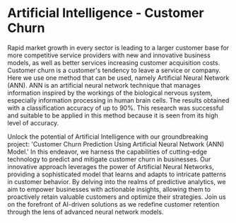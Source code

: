 # Artificial Intelligence - Customer Churn
Rapid market growth in every sector is leading to a larger customer base for more competitive service providers with new and innovative business models, as well as better services increasing customer acquisition costs. Customer churn is a customer's tendency to leave a service or company. Here we use one method that can be used, namely Artificial Neural Network (ANN). ANN is an artificial neural network technique that manages information inspired by the workings of the biological nervous system, especially information processing in human brain cells. The results obtained with a classification accuracy of up to 90%. This research was successful and suitable to be applied in this method because it is seen from its high level of accuracy.

Unlock the potential of Artificial Intelligence with our groundbreaking project: 'Customer Churn Prediction Using Artificial Neural Network (ANN) Model.' In this endeavor, we harness the capabilities of cutting-edge technology to predict and mitigate customer churn in businesses. Our innovative approach leverages the power of Artificial Neural Networks, providing a sophisticated model that learns and adapts to intricate patterns in customer behavior. By delving into the realms of predictive analytics, we aim to empower businesses with actionable insights, allowing them to proactively retain valuable customers and optimize their strategies. Join us on the forefront of AI-driven solutions as we redefine customer retention through the lens of advanced neural network models.


